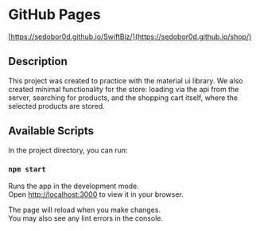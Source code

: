 # GitHub Pages

[https://sedobor0d.github.io/SwiftBiz/](https://sedobor0d.github.io/shop/)

## Description

This project was created to practice with the material ui library. 
We also created minimal functionality for the store: loading via the api from the server, 
searching for products, and the shopping cart itself, where the selected products are stored.

## Available Scripts

In the project directory, you can run:

### `npm start`

Runs the app in the development mode.\
Open [http://localhost:3000](http://localhost:3000) to view it in your browser.

The page will reload when you make changes.\
You may also see any lint errors in the console.
